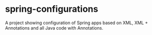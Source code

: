 # spring-configurations
A project showing configuration of Spring apps based on XML, XML + Annotations and all Java code with Annotations.
